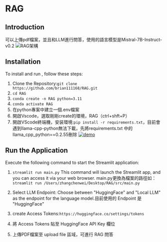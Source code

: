 # RAG


## Introduction

可以上傳pdf檔案，並且和LLM進行問答，使用的語言模型是Mistral-7B-Instruct-v0.2
![RAG架構](https://github.com/brian111168/RAG/assets/75491398/30a0e25f-c43d-4f3d-aceb-4ac29523ff62)

## Installation

To install and run , follow these steps:

1. Clone the Repository:`git clone https://github.com/brian111168/RAG.git`
2. `cd RAG`
3. `conda create -n RAG python=3.11`
4. `conda activate RAG`
5. 在python專案中建立一個.env檔案
6. 開啟Vscode，選取剛剛create的環境，RAG（ctrl+shft+P）
7. 開啟VScode終端機，安装環境:`pip install -r requirements.txt`，目前會遇到llama-cpp-python無法下載，先將requirements.txt 中的 llama_cpp_python==0.2.55刪除
  [![demo](https://i.ytimg.com/vi/OokA4SHXHLQ/maxresdefault.jpg)](https://www.youtube.com/watch?v=OokA4SHXHLQ "demo")

## Run the Application

Execute the following command to start the Streamlit application:

1. `streamlit run main.py`
This command will launch the Streamlit app, and you can access it via your web browser. main.py更換為檔案的路徑如：`streamlit run /Users/zhangchenwei/Desktop/RAG/src/main.py`

2. Select LLM Endpoint: Choose between "HuggingFace" and "Local LLM" as the endpoint for the language model.目前使用的 Endpoint 是 "HuggingFace"
3. create Access Tokens:`https://huggingface.co/settings/tokens`
4. 將 Access Tokens 貼至 HuggingFace API Key 欄位
5. 上傳PDF檔案至 upload file 區域，可進行 RAG 問答
